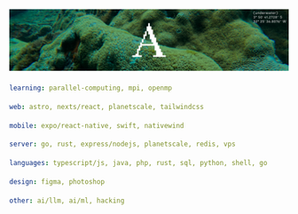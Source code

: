 ![image](https://github.com/adomaitisc/adomaitisc/blob/main/ghub.png?raw=true)
---

```yaml
learning: parallel-computing, mpi, openmp

web: astro, nexts/react, planetscale, tailwindcss

mobile: expo/react-native, swift, nativewind

server: go, rust, express/nodejs, planetscale, redis, vps

languages: typescript/js, java, php, rust, sql, python, shell, go

design: figma, photoshop

other: ai/llm, ai/ml, hacking
```
